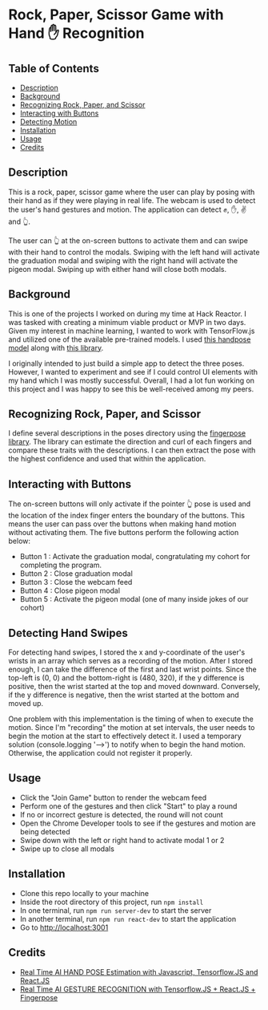 # Rock, Paper, Scissor Game with Hand :hand: Recognition

## Table of Contents
- [Description](https://github.com/TuanNguyen4/rfc2209-mvp-rps/edit/main/README.md#description)
- [Background](https://github.com/TuanNguyen4/rfc2209-mvp-rps/edit/main/README.md#background)
- [Recognizing Rock, Paper, and Scissor](https://github.com/TuanNguyen4/rfc2209-mvp-rps/edit/main/README.md#recognizing-rock-paper-and-scissor)
- [Interacting with Buttons](https://github.com/TuanNguyen4/rfc2209-mvp-rps/edit/main/README.md#interacting-with-buttons)
- [Detecting Motion](https://github.com/TuanNguyen4/rfc2209-mvp-rps/edit/main/README.md#detecting-hand-motion)
- [Installation](https://github.com/TuanNguyen4/rfc2209-mvp-rps/edit/main/README.md#installation)
- [Usage](https://github.com/TuanNguyen4/rfc2209-mvp-rps/edit/main/README.md#usage)
- [Credits](https://github.com/TuanNguyen4/rfc2209-mvp-rps/edit/main/README.md#credits)

## Description
This is a rock, paper, scissor game where the user can play by posing with their hand as if they were playing in real life. The webcam is used to detect the user's hand gestures and motion. The application can detect :fist:, :hand:, :v: and :point_up_2:.

The user can :point_up_2: at the on-screen buttons to activate them and can swipe with their hand to control the modals. Swiping with the left hand will activate the graduation modal and swiping with the right hand will activate the pigeon modal. Swiping up with either hand will close both modals.

## Background
This is one of the projects I worked on during my time at Hack Reactor. I was tasked with creating a minimum viable product or MVP in two days. Given my interest in machine learning, I wanted to work with TensorFlow.js and utilized one of the available pre-trained models. I used [this handpose model](https://github.com/tensorflow/tfjs-models/tree/master/handpose) along with [this library](https://github.com/andypotato/fingerpose).

I originally intended to just build a simple app to detect the three poses. However, I wanted to experiment and see if I could control UI elements with my hand which I was mostly successful. Overall, I had a lot fun working on this project and I was happy to see this be well-received among my peers.

## Recognizing Rock, Paper, and Scissor
I define several descriptions in the poses directory using the [fingerpose library](https://github.com/andypotato/fingerpose). The library can estimate the direction and curl of each fingers and compare these traits with the descriptions. I can then extract the pose with the highest confidence and used that within the application.

## Interacting with Buttons
The on-screen buttons will only activate if the pointer :point_up_2: pose is used and the location of the index finger enters the boundary of the buttons. This means the user can pass over the buttons when making hand motion without activating them. The five buttons perform the following action below:
- Button 1 : Activate the graduation modal, congratulating my cohort for completing the program.
- Button 2 : Close graduation modal
- Button 3 : Close the webcam feed
- Button 4 : Close pigeon modal
- Button 5 : Activate the pigeon modal (one of many inside jokes of our cohort)

## Detecting Hand Swipes
For detecting hand swipes, I stored the x and y-coordinate of the user's wrists in an array which serves as a recording of the motion. After I stored enough, I can take the difference of the first and last wrist points. Since the top-left is (0, 0) and the bottom-right is (480, 320), if the y difference is positive, then the wrist started at the top and moved downward. Conversely, if the y difference is negative, then the wrist started at the bottom and moved up.

One problem with this implementation is the timing of when to execute the motion. Since I'm "recording" the motion at set intervals, the user needs to begin the motion at the start to effectively detect it. I used a temporary solution (console.logging '-->') to notify when to begin the hand motion.  Otherwise, the application could not register it properly.

## Usage
- Click the "Join Game" button to render the webcam feed
- Perform one of the gestures and then click "Start" to play a round
- If no or incorrect gesture is detected, the round will not count
- Open the Chrome Developer tools to see if the gestures and motion are being detected
- Swipe down with the left or right hand to activate modal 1 or 2
- Swipe up to close all modals

## Installation
- Clone this repo locally to your machine
- Inside the root directory of this project, run `npm install`
- In one terminal, run `npm run server-dev` to start the server
- In another terminal, run `npm run react-dev` to start the application
- Go to [http://localhost:3001](http://localhost:3001)


## Credits
- [Real Time AI HAND POSE Estimation with Javascript, Tensorflow.JS and React.JS](https://www.youtube.com/watch?v=f7uBsb-0sGQ)
- [Real Time AI GESTURE RECOGNITION with Tensorflow.JS + React.JS + Fingerpose](https://www.youtube.com/watch?v=9MTiQMxTXPE)
